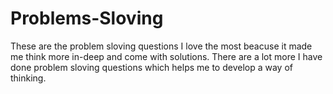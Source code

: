 # Problems-Sloving
These are the problem sloving questions I love the most beacuse it made me think more in-deep and come with solutions. There are a lot more I have done problem sloving questions which helps me to develop a way of thinking. 
